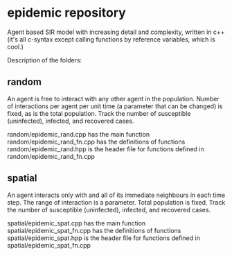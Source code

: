 # epidemic repository
Agent based SIR model with increasing detail and complexity, written in c++ (it's all c-syntax except calling functions by reference variables, which is cool.)

Description of the folders:
## random
An agent is free to interact with any other agent in the population. Number of interactions per agent per unit time (a parameter that can be changed) is fixed, as is the total population. Track the number of susceptible (uninfected), infected, and recovered cases.

random/epidemic_rand.cpp has the main function
random/epidemic_rand_fn.cpp has the definitions of functions
random/epidemic_rand.hpp is the header file for functions defined in random/epidemic_rand_fn.cpp

## spatial
An agent interacts only with and all of its immediate neighbours in each time step. The range of interaction is a parameter. Total population is fixed. Track the number of susceptible (uninfected), infected, and recovered cases.

spatial/epidemic_spat.cpp has the main function
spatial/epidemic_spat_fn.cpp has the definitions of functions
spatial/epidemic_spat.hpp is the header file for functions defined in spatial/epidemic_spat_fn.cpp

